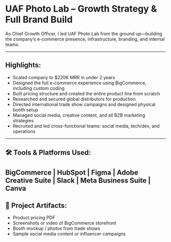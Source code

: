 # UAF Photo Lab – Growth Strategy & Full Brand Build

As Chief Growth Officer, I led UAF Photo Lab from the ground up—building the company’s e-commerce presence, infrastructure, branding, and internal teams.

---

## Highlights:
- Scaled company to $220K MRR in under 2 years  
- Designed the full e-commerce experience using BigCommerce, including custom coding  
- Built pricing structure and created the entire product line from scratch  
- Researched and secured global distributors for production  
- Directed international trade show campaigns and designed physical booth setup  
- Managed social media, creative content, and all B2B marketing strategies  
- Recruited and led cross-functional teams: social media, tech/dev, and operations  

---

## 🛠 Tools & Platforms Used:
BigCommerce | HubSpot | Figma | Adobe Creative Suite | Slack | Meta Business Suite | Canva
---

## 📸 Project Artifacts:
- Product pricing PDF   
- Screenshots or video of BigCommerce storefront  
- Booth mockup / photos from trade shows  
- Sample social media content or influencer campaigns  

